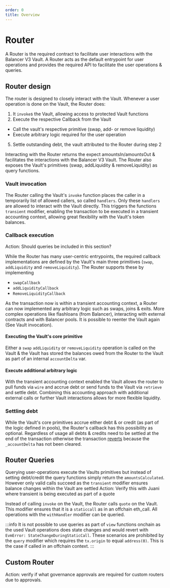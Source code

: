 ```yaml
---
order: 0
title: Overview
---
```


# Router

A Router is the required contract to facilitate user interactions with the Balancer V3 Vault. A Router acts as the default entrypoint for user operations and provides the required API to facilitate the user operations & queries.

## Router design

The router is designed to closely interact with the Vault. Whenever a user operation is done on the Vault, the Router does:

1. It `invoke`s the Vault, allowing access to protected Vault functions
2. Execute the respective Callback from the Vault 
-  Call the vault's respective primitive (swap, add- or remove liquidity)
-  Execute arbitrary logic required for the user operation
5. Settle outstanding debt, the vault attributed to the Router during step 2

Interacting with the Router returns the expect amountsIn/amountsOut & facilitates the interactions with the Balancer V3 Vault. The Router also exposes the Vault's primitives (swap, addLiquidity & removeLiquidity) as query functions. 

### Vault invocation
The Router calling the Vault's `invoke` function places the caller in a temporarily list of allowed callers, so called `handlers`. Only these `handlers` are allowed to interact with the Vault directly. This triggers the functions `transient` modifier, enabling the transaction to be executed in a transient accounting context, allowing great flexibility with the Vault's token balances.

### Callback execution

Action: Should queries be included in this section?

While the Router has many user-centric entrypoints, the required callback implementations are defined by the Vault's main three primitives (`swap`, `addLiquidity` and `removeLiquidity`). The Router supports these by implementing

- `swapCallback`
- `addLiquidityCallback`
- `RemoveLiquidityCallback`

As the transaction now is within a transient accounting context, a Router can now implemented any arbitrary logic such as swaps, joins & exits. More complex operations like flashloans (from Balancer), interacting with external contracts and with Balancer pools. It is possible to reenter the Vault again (See Vault invocation).

#### Executing the Vault's core primitive
Either a `swap` `addLiquidity` or `removeLiquidity` operation is called on the Vault & the Vault has stored the balances owed from the Router to the Vault as part of an internal `accountDelta` var. 

#### Execute additional arbitrary logic
With the transient accounting context enabled the Vault allows the router to pull funds via `wire` and accrue debt or send funds to the Vault via `retrieve` and settle debt. Combining 
this accounting approach with additional external calls or further Vault interactions allows for more flexible liquidity.

### Settling debt
While the Vault's core primitives accrue either debt & or credit (as part of the logic defined in pools), the Router's callback has this possibility as optional. Regardless of usage all debts & credits need to be settled at the end of the transaction otherwise the transaction [reverts](https://github.com/balancer/balancer-v3-monorepo/blob/main/pkg/vault/contracts/Vault.sol#L83) because the `_accountDelta` has not been cleared.

## Router Queries
Querying user-operations execute the Vaults primitives but instead of setting debt/credit the query functions simply return the `amountsCalculated`. However only valid calls succeed as the `transient` modifier ensures balance changes within the Vault are settled
Action: Verify this with Juani where transient is being executed as part of a quote

Instead of calling `invoke` on the Vault, the Router calls `quote` on the Vault. This modifier ensures that it is a `staticcall` as in an offchain eth_call.
All operations with the `withHandler` modifier can be queried. 

:::info
It is not possible to use queries as part of `view` functions onchain as the used Vault operations does state changes and would revert with `EvmError: StateChangeDuringStaticCall`. These scenarios are prohibited by the `query` modifier which requires the `tx.origin` to equal `address(0)`. This is the case if called in an offchain context.
:::

## Custom Router
Action: verify if what governance approvals are required for custom routers due to approvals.
